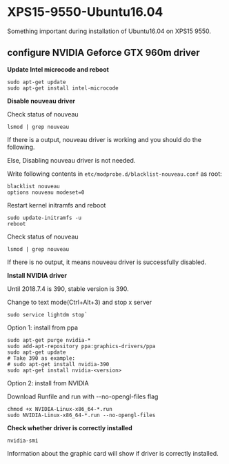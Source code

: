 # XPS15-9550-Ubuntu16.04
Something important during installation of Ubuntu16.04 on XPS15 9550.

## configure NVIDIA Geforce GTX 960m driver
**Update Intel microcode and reboot**
```
sudo apt-get update
sudo apt-get install intel-microcode
```
**Disable nouveau driver**

Check status of nouveau
```
lsmod | grep nouveau
```
If there is a output, nouveau driver is working and you should do the following.

Else, Disabling nouveau driver is not needed.

Write following contents in `etc/modprobe.d/blacklist-nouveau.conf` as root:
```
blacklist nouveau
options nouveau modeset=0
```

Restart kernel initramfs and reboot
```
sudo update-initramfs -u
reboot
```

Check status of nouveau
```
lsmod | grep nouveau
```
If there is no output, it means nouveau driver is successfully disabled.

**Install NVIDIA driver**

Until 2018.7.4 is 390, stable version is 390.

Change to text mode(Ctrl+Alt+3) and stop x server
```
sudo service lightdm stop`
```
Option 1: install from ppa
```
sudo apt-get purge nvidia-*
sudo add-apt-repository ppa:graphics-drivers/ppa
sudo apt-get update
# Take 390 as example:
# sudo apt-get install nvidia-390
sudo apt-get install nvidia-<version>
```

Option 2: install from NVIDIA

Download Runfile and run with --no-opengl-files flag
```
chmod +x NVIDIA-Linux-x86_64-*.run
sudo NVIDIA-Linux-x86_64-*.run --no-opengl-files
```

**Check whether driver is correctly installed**
```
nvidia-smi
```
Information about the graphic card will show if driver is correctly installed.

